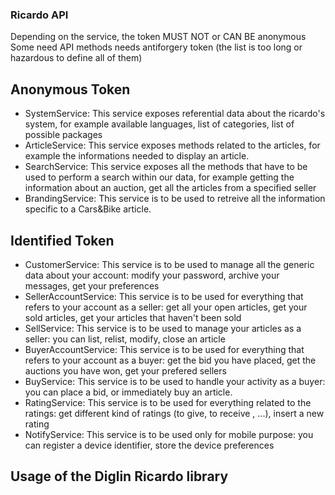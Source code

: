### Ricardo API

Depending on the service, the token MUST NOT or CAN BE anonymous
Some need API methods needs antiforgery token (the list is too long or hazardous to define all of them)

## Anonymous Token

- SystemService: This service exposes referential data about the ricardo's system, for example available languages, list of categories, list of possible packages
- ArticleService: This service exposes methods related to the articles, for example the informations needed to display an article.
- SearchService: This service exposes all the methods that have to be used to perform a search within our data, for example getting the information about an auction, get all the articles from a specified seller
- BrandingService: This service is to be used to retreive all the information specific to a Cars&Bike article.

## Identified Token

- CustomerService: This service is to be used to manage all the generic data about your account: modify your password, archive your messages, get your preferences
- SellerAccountService: This service is to be used for everything that refers to your account as a seller: get all your open articles, get your sold articles, get your articles that haven't been sold
- SellService: This service is to be used to manage your articles as a seller: you can list, relist, modify, close an article
- BuyerAccountService: This service is to be used for everything that refers to your account as a buyer: get the bid you have placed, get the auctions you have won, get your prefered sellers
- BuyService: This service is to be used to handle your activity as a buyer: you can place a bid, or immediately buy an article.
- RatingService: This service is to be used for everything related to the ratings: get different kind of ratings (to give, to receive , ...), insert a new rating
- NotifyService: This service is to be used only for mobile purpose: you can register a device identifier, store the device preferences

## Usage of the Diglin Ricardo library

